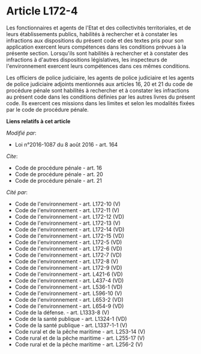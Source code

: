 # Article L172-4

Les fonctionnaires et agents de l'Etat et des collectivités territoriales, et de leurs établissements publics, habilités à
rechercher et à constater les infractions aux dispositions du présent code et des textes pris pour son application exercent
leurs compétences dans les conditions prévues à la présente section. Lorsqu'ils sont habilités à rechercher et à constater
des infractions à d'autres dispositions législatives, les inspecteurs de l'environnement exercent leurs compétences dans ces
mêmes conditions. 

Les officiers de police judiciaire, les agents de police judiciaire et les agents de police judiciaire adjoints mentionnés
aux articles 16, 20 et 21 du code de procédure pénale sont habilités à rechercher et à constater les infractions au présent
code dans les conditions définies par les autres livres du présent code. Ils exercent ces missions dans les limites et selon
les modalités fixées par le code de procédure pénale.

**Liens relatifs à cet article**

_Modifié par_:

  - Loi n°2016-1087 du 8 août 2016 - art. 164

_Cite_:

  - Code de procédure pénale - art. 16
  - Code de procédure pénale - art. 20
  - Code de procédure pénale - art. 21

_Cité par_:

  - Code de l'environnement - art. L172-10 (V)
  - Code de l'environnement - art. L172-11 (V)
  - Code de l'environnement - art. L172-12 (VD)
  - Code de l'environnement - art. L172-13 (V)
  - Code de l'environnement - art. L172-14 (VD)
  - Code de l'environnement - art. L172-15 (VD)
  - Code de l'environnement - art. L172-5 (VD)
  - Code de l'environnement - art. L172-6 (VD)
  - Code de l'environnement - art. L172-7 (VD)
  - Code de l'environnement - art. L172-8 (V)
  - Code de l'environnement - art. L172-9 (VD)
  - Code de l'environnement - art. L421-6 (VD)
  - Code de l'environnement - art. L437-4 (VD)
  - Code de l'environnement - art. L536-1 (VD)
  - Code de l'environnement - art. L596-10 (V)
  - Code de l'environnement - art. L653-2 (VD)
  - Code de l'environnement - art. L654-9 (VD)
  - Code de la défense. - art. L1333-8 (V)
  - Code de la santé publique - art. L1324-1 (VD)
  - Code de la santé publique - art. L1337-1-1 (V)
  - Code rural et de la pêche maritime - art. L253-14 (V)
  - Code rural et de la pêche maritime - art. L255-17 (V)
  - Code rural et de la pêche maritime - art. L256-2 (V)
